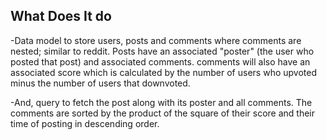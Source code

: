 ## What Does It do
-Data model to store users, posts and comments where comments are nested; similar to reddit. Posts have an associated "poster" (the user who posted that post) and associated comments. comments will also have an associated score which is calculated by the number of users who upvoted minus the number of users that downvoted.

-And, query to fetch the post along with its poster and all comments. The comments are sorted by the product of the square of their score and their time of posting in descending order.
